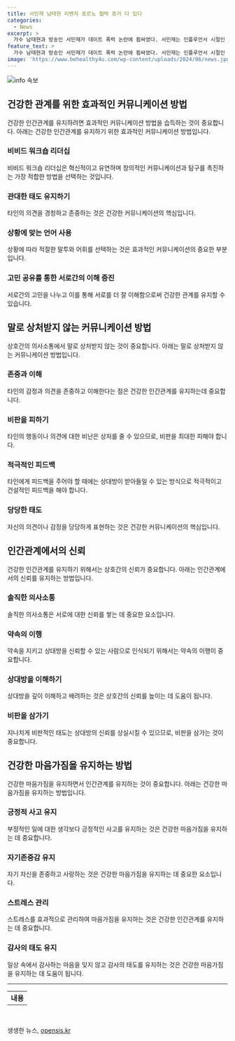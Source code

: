 ```yaml
---
title: 서민재 남태현 리벤지 포르노 협박 증거 다 있다
categories:
  - News
excerpt: >
  가수 남태현과 방송인 서민재가 데이트 폭력 논란에 휩싸였다. 서민재는 인플루언서 시절인 서은우로부터 데이트 폭력을 당했다고 주장하며 증거를 제시했고, 남태현은 이를 부인하며 반박했다. 양측은 서로의 행적에 대해 주장하고 상대방을 비판하는 글을 SNS에 올렸다. 조직적 디지털 성범죄의 의심을 받고 법정에서 마약류관리법 위반 혐의로 재판을 받았던 두 사람은 집행유예 및 보호관찰 및 약물 중독 치료 강의 수강 등의 판결을 받았다.
feature_text: >
  가수 남태현과 방송인 서민재가 데이트 폭력 논란에 휩싸였다. 서민재는 인플루언서 시절인 서은우로부터 데이트 폭력을 당했다고 주장하며 증거를 제시했고, 남태현은 이를 부인하며 반박했다. 양측은 서로의 행적에 대해 주장하고 상대방을 비판하는 글을 SNS에 올렸다. 조직적 디지털 성범죄의 의심을 받고 법정에서 마약류관리법 위반 혐의로 재판을 받았던 두 사람은 집행유예 및 보호관찰 및 약물 중독 치료 강의 수강 등의 판결을 받았다.
image: 'https://www.behealthy4u.com/wp-content/uploads/2024/06/news.jpg'
---
```


<p><img src="https://www.behealthy4u.com/wp-content/uploads/2024/06/news.jpg" alt="info 속보" /></p>

<h2 data-ke-size="size26">건강한 관계를 위한 효과적인 커뮤니케이션 방법</h2>

<p data-ke-size="size16">건강한 인간관계를 유지하려면 효과적인 커뮤니케이션 방법을 습득하는 것이 중요합니다. 아래는 건강한 인간관계를 유지하기 위한 효과적인 커뮤니케이션 방법입니다.</p>

<h3>비비드 워크숍 리더십</h3>

<p data-ke-size="size16">비비드 워크숍 리더십은 혁신적이고 유연하며 창의적인 커뮤니케이션과 탐구를 촉진하는 가장 적합한 방법을 선택하는 것입니다.</p>

<h3>관대한 태도 유지하기</h3>

<p data-ke-size="size16">타인의 의견을 경청하고 존중하는 것은 건강한 커뮤니케이션의 핵심입니다.</p>

<h3>상황에 맞는 언어 사용</h3>

<p data-ke-size="size16">상황에 따라 적절한 말투와 어휘를 선택하는 것은 효과적인 커뮤니케이션의 중요한 부분입니다.</p>

<h3>고민 공유를 통한 서로간의 이해 증진</h3>

<p data-ke-size="size16">서로간의 고민을 나누고 이를 통해 서로를 더 잘 이해함으로써 건강한 관계를 유지할 수 있습니다.</p>

<h2 data-ke-size="size26">말로 상처받지 않는 커뮤니케이션 방법</h2>

<p data-ke-size="size16">상호간의 의사소통에서 말로 상처받지 않는 것이 중요합니다. 아래는 말로 상처받지 않는 커뮤니케이션 방법입니다.</p>

<h3>존중과 이해</h3>

<p data-ke-size="size16">타인의 감정과 의견을 존중하고 이해한다는 점은 건강한 인간관계를 유지하는데 중요합니다.</p>

<h3>비판을 피하기</h3>

<p data-ke-size="size16">타인의 행동이나 의견에 대한 비난은 상처를 줄 수 있으므로, 비판을 최대한 피해야 합니다.</p>

<h3>적극적인 피드백</h3>

<p data-ke-size="size16">타인에게 피드백을 주어야 할 때에는 상대방이 받아들일 수 있는 방식으로 적극적이고 건설적인 피드백을 해야 합니다.</p>

<h3>당당한 태도</h3>

<p data-ke-size="size16">자신의 의견이나 감정을 당당하게 표현하는 것은 건강한 커뮤니케이션의 핵심입니다.</p>

<h2 data-ke-size="size26">인간관계에서의 신뢰</h2>

<p data-ke-size="size16">건강한 인간관계를 유지하기 위해서는 상호간의 신뢰가 중요합니다. 아래는 인간관계에서의 신뢰를 유지하는 방법입니다.</p>

<h3>솔직한 의사소통</h3>

<p data-ke-size="size16">솔직한 의사소통은 서로에 대한 신뢰를 쌓는 데 중요한 요소입니다.</p>

<h3>약속의 이행</h3>

<p data-ke-size="size16">약속을 지키고 상대방을 신뢰할 수 있는 사람으로 인식되기 위해서는 약속의 이행이 중요합니다.</p>

<h3>상대방을 이해하기</h3>

<p data-ke-size="size16">상대방을 깊이 이해하고 배려하는 것은 상호간의 신뢰를 높이는 데 도움이 됩니다.</p>

<h3>비판을 삼가기</h3>

<p data-ke-size="size16">지나치게 비판적인 태도는 상대방의 신뢰를 상실시킬 수 있으므로, 비판을 삼가는 것이 중요합니다.</p>

<h2 data-ke-size="size26">건강한 마음가짐을 유지하는 방법</h2>

<p data-ke-size="size16">건강한 마음가짐을 유지하면서 인간관계를 유지하는 것이 중요합니다. 아래는 건강한 마음가짐을 유지하는 방법입니다.</p>

<h3>긍정적 사고 유지</h3>

<p data-ke-size="size16">부정적인 일에 대한 생각보다 긍정적인 사고를 유지하는 것은 건강한 마음가짐을 유지하는 데 중요합니다.</p>

<h3>자기존중감 유지</h3>

<p data-ke-size="size16">자기 자신을 존중하고 사랑하는 것은 건강한 마음가짐을 유지하는 데 중요한 요소입니다.</p>

<h3>스트레스 관리</h3>

<p data-ke-size="size16">스트레스를 효과적으로 관리하여 마음가짐을 유지하는 것은 건강한 인간관계를 유지하는 데 중요합니다.</p>

<h3>감사의 태도 유지</h3>

<p data-ke-size="size16">일상 속에서 감사하는 마음을 잊지 않고 감사의 태도를 유지하는 것은 건강한 마음가짐을 유지하는 데 도움이 됩니다.</p>

<hr>

<table>
  <tr>
    <td style="text-align: center; height: 17px;"><b>내용</b></td>
  </tr>
</table>

<p data-ke-size="size16">&nbsp;</p>
생생한 뉴스, <a href="https://opensis.kr" rel="dofollow">opensis.kr</a>


